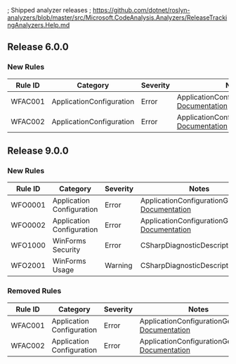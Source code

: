 ﻿; Shipped analyzer releases
; https://github.com/dotnet/roslyn-analyzers/blob/master/src/Microsoft.CodeAnalysis.Analyzers/ReleaseTrackingAnalyzers.Help.md

## Release 6.0.0

### New Rules

Rule ID | Category | Severity | Notes
--------|----------|----------|--------------------
WFAC001 | ApplicationConfiguration | Error | ApplicationConfigurationGenerator, [Documentation](https://github.com/dotnet/winforms/blob/main/docs/analyzers/ApplicationConfigurationGenerator.Help.md)
WFAC002 | ApplicationConfiguration | Error | ApplicationConfigurationGenerator, [Documentation](https://github.com/dotnet/winforms/blob/main/docs/analyzers/ApplicationConfigurationGenerator.Help.md)

## Release 9.0.0

### New Rules

Rule ID | Category | Severity | Notes
--------|----------|----------|-------
WFO0001 | Application Configuration | Error | ApplicationConfigurationGenerator, [Documentation](https://github.com/dotnet/winforms/blob/main/docs/analyzers/ApplicationConfigurationGenerator.Help.md)
WFO0002 | Application Configuration | Error | ApplicationConfigurationGenerator, [Documentation](https://github.com/dotnet/winforms/blob/main/docs/analyzers/ApplicationConfigurationGenerator.Help.md)
WFO1000 | WinForms Security | Error | CSharpDiagnosticDescriptors
WFO2001 | WinForms Usage | Warning | CSharpDiagnosticDescriptors

### Removed Rules

Rule ID | Category | Severity | Notes
--------|----------|----------|--------------------
WFAC001 | Application Configuration | Error | ApplicationConfigurationGenerator, [Documentation](https://github.com/dotnet/winforms/blob/main/docs/analyzers/ApplicationConfigurationGenerator.Help.md)
WFAC002 | Application Configuration | Error | ApplicationConfigurationGenerator, [Documentation](https://github.com/dotnet/winforms/blob/main/docs/analyzers/ApplicationConfigurationGenerator.Help.md)
